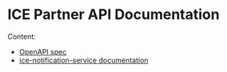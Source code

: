 # ICE Partner API Documentation

Content:

- [OpenAPI spec](pages/swagger/partner-api.yaml)
- [ice-notification-service documentation](pages/ice-notification-service.mdx)

